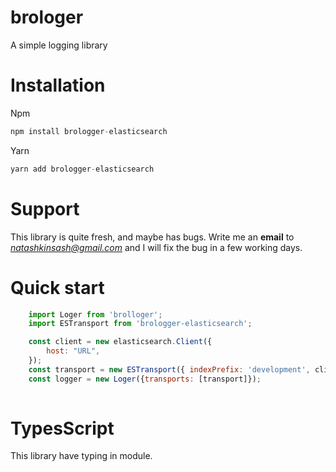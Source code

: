 # brologer

A simple logging library

# Installation

Npm
```javascript
npm install brologger-elasticsearch
```

Yarn
```javascript
yarn add brologger-elasticsearch
```

# Support

This library is quite fresh, and maybe has bugs. Write me an **email** to *natashkinsash@gmail.com* and I will fix the bug in a few working days.

# Quick start

```javascript
    import Loger from 'brolloger';
    import ESTransport from 'brologger-elasticsearch';

    const client = new elasticsearch.Client({
        host: "URL",
    });
    const transport = new ESTransport({ indexPrefix: 'development', client })
    const logger = new Loger({transports: [transport]});
   
```

# TypesScript

This library have typing in module.